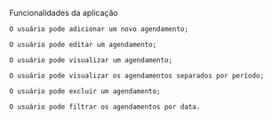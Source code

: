 Funcionalidades da aplicação

    O usuário pode adicionar um novo agendamento;

    O usuário pode editar um agendamento;

    O usuário pode visualizar um agendamento;

    O usuário pode visualizar os agendamentos separados por período;

    O usuário pode excluir um agendamento;

    O usuário pode filtrar os agendamentos por data.
